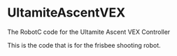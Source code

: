 # UltamiteAscentVEX
The RobotC code for the Ultamite Ascent VEX Controller

This is the code that is for the frisbee shooting robot.
